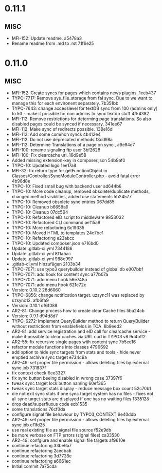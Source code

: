 # 0.11.1

## MISC

- MFI-152: Update readme. a5478a3
- Rename readme from .md to .rst 71f6e25

# 0.11.0

## MISC

- MFI-152: Create syncs for pages which contains news plugins. 1eeb437
- TYPO-7717: Remove sys_file_storage from fal sync. Due to we want to manage this for each environent separately. 7b351bb
- TYPO-7643: change accesslevel for textDB sync from 100 (admins only) to 50 - make it possible for non admins to sync textdb stuff 4f54382
- MFI-112: Remove restrictions for determing page translations. So also disabled pages could be synced if necessary. 341ee67
- MFI-112: Make sync of redirects possible. 138e16d
- MFI-112: Add some common syncs 4b412e4
- MFI-112: Do not use deprecated methods f3cd98a
- MFI-112: Determine Translations of a page on sync., a9e94c7
- MFI-100: rename signaling ftp user 3bf2628
- MFI-100: Fix clearcache url. 16d9e58
- Added missing extension-key in composer.json 54b9af0
- TYPO-10: Updated logo 1ee17a8
- MFI-32: fix return type for getFunctionObject in Classes/Controller/SyncModuleController.php - avoid fatal error 4b96d8e
- TYPO-10: Fixed small bug with backend user ad644b8
- TYPO-10: More code cleanup, removed obsolete/duplicate methods, changed method visiblities, added use statements 5b24577
- TYPO-10: Removed obsolete sync entries 067dd85
- TYPO-10: Cleanup b6658a9
- TYPO-10: Cleanup 07dc594
- TYPO-10: Refactored eID script to middleware 9853032
- TYPO-10: Refactored CLI command aef15a8
- TYPO-10: More refactoring 6c19335
- TYPO-10: Moved HTML to templates 24c7bc1
- TYPO-10: Refactoring e23abcc
- TYPO-10: Updated composer.json e716bd0
- Update .gitlab-ci.yml 7344186
- Update .gitlab-ci.yml 811a5ac
- Update .gitlab-ci.yml 988e997
- .gitlab-ci.yml hinzufügen 2103b34
- TYPO-7071: use typo3 querybuilder instead of global db e007bbf
- TYPO-7071: add hook for content sync a77b07a
- TYPO-7071: add menu hook 56e748a
- TYPO-7071: add menu hook 621c72c
- Version: 0.10.2 28d6060
- TYPO-6856: change notification target. uzsync11 was replaced by uzsync12. afb6fa9
- Version: 0.10.1 df6f088
- AR2-81: Change process how to create clear Cache files 5ba24cb
- Version: 0.9.1 d94d8d7
- TYPO-6272: Implement QueryBuilder method to return QueryBuilder without restrictions from enablefields in TCA. 8b8eed2
- AR2-81: add service registration and eID call for clearcache service - make it possible to clear caches via URL curl in TYPO3 v8 9d4bff2
- AR2-55: fix recursive single pages with content sync 7b5ee16
- refactor module functions into classes 4796692
- add option to hide sync targets from stats and tools - hide never emptied archive sync target e734c9a
- AR2-49: set proper file permission - allows deleting files by external sync job 731837f
- fix context check 6ee3327
- fix sync button beeing disabled in wrong case 37397f6
- tweak sync target lock button naming 60ef365
- tweak sync target stats display - reduce message box count 52c70b1
- die not exit sync stats if one sync target system has no files - fixes not all sync target stats are displayed if one has no waiting files 1335128
- drop dead/superfluous code ecb1535
- some translations 76cf0da
- configure signal file behaviour by TYPO3_CONTEXT 9e40ddb
- AR2-49: set proper file permission - allows deleting files by external sync job cf1fd25
- use real existing file as signal file source f52e9db
- be more verbose on FTP errors (signal files) ca33530
- AR2-49: confgiure and enable signal file targets af9610e
- continue refactoring 33be6a7
- continue refactoring 2aecbab
- continue refactoring 3d7738e
- continue refactoring a6661ec
- Initial commit 7a75cda


